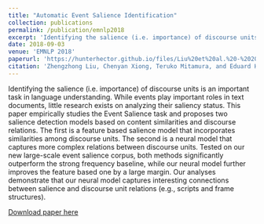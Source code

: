```yaml
---
title: "Automatic Event Salience Identification"
collection: publications
permalink: /publication/emnlp2018
excerpt: 'Identifying the salience (i.e. importance) of discourse units is an important task in language understanding. While events play important roles in text documents, little research exists on analyzing their saliency status. This paper empirically studies the Event Salience task and proposes two salience detection models based on content similarities and discourse relations. The first is a feature based salience model that incorporates similarities among discourse units. The second is a neural model that captures more complex relations between discourse units. Tested on our new large-scale event salience corpus, both methods significantly outperform the strong frequency baseline, while our neural model further improves the feature based one by a large margin. Our analyses demonstrate that our neural model captures interesting connections between salience and discourse unit relations (e.g., scripts and frame structures).'
date: 2018-09-03
venue: 'EMNLP 2018'
paperurl: 'https://hunterhector.github.io/files/Liu%20et%20al.%20-%202018%20-%20Automatic%20Event%20Salience%20Identification.pdf'
citation: 'Zhengzhong Liu, Chenyan Xiong, Teruko Mitamura, and Eduard Hovy. 2018. Automatic Event Salience Identification. In EMNLP 2018.'
---
```

Identifying the salience (i.e. importance) of discourse units is an important task in language understanding. While events play important roles in text documents, little research exists on analyzing their saliency status. This paper empirically studies the Event Salience task and proposes two salience detection models based on content similarities and discourse relations. The first is a feature based salience model that incorporates similarities among discourse units. The second is a neural model that captures more complex relations between discourse units. Tested on our new large-scale event salience corpus, both methods significantly outperform the strong frequency baseline, while our neural model further improves the feature based one by a large margin. Our analyses demonstrate that our neural model captures interesting connections between salience and discourse unit relations (e.g., scripts and frame structures).

[Download paper here](https://hunterhector.github.io/files/Liu%20et%20al.%20-%202018%20-%20Automatic%20Event%20Salience%20Identification.pdf)

